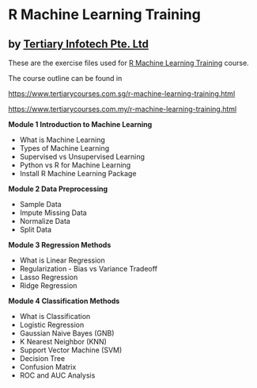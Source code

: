 # R Machine Learning Training
## by [Tertiary Infotech Pte. Ltd](https://www.tertiarycourses.com.sg/)

These are the exercise files used for [R Machine Learning Training](https://www.tertiarycourses.com.sg/r-machine-learning-training.html) course. 

The course outline can be found in 

https://www.tertiarycourses.com.sg/r-machine-learning-training.html

https://www.tertiarycourses.com.my/r-machine-learning-training.html

<p><strong>Module 1 Introduction to Machine Learning</strong> </p>
<ul>
<li>What is Machine Learning</li>
<li>Types of Machine Learning</li>
<li>Supervised vs Unsupervised Learning</li>
<li>Python vs R for Machine Learning</li>
<li>Install R Machine Learning Package</li>
</ul>
<p><strong>Module 2 Data Preprocessing</strong></p>
<ul>
<li>Sample Data</li>
<li>Impute Missing Data</li>
<li>Normalize Data</li>
<li>Split Data</li>
</ul>
<p><strong>Module 3 Regression Methods</strong> </p>
<ul>
<li>What is Linear Regression</li>
<li>Regularization - Bias vs Variance Tradeoff</li>
<li>Lasso Regression</li>
<li>Ridge Regression</li>
</ul>
<p><strong>Module 4 Classification Methods</strong></p>
<ul>
<li>What is Classification</li>
<li>Logistic Regression</li>
<li>Gaussian Naive Bayes (GNB)</li>
<li>K Nearest Neighbor (KNN)</li>
<li>Support Vector Machine (SVM)</li>
<li>Decision Tree</li>
<li>Confusion Matrix</li>
<li>ROC and AUC Analysis</li>
</ul>
